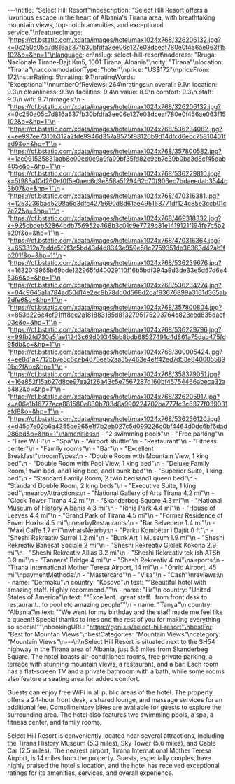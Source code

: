 ---\ntitle: "Select Hill Resort"\ndescription: "Select Hill Resort offers a luxurious escape in the heart of Albania's Tirana area, with breathtaking mountain views, top-notch amenities, and exceptional service."\nfeaturedImage: "https://cf.bstatic.com/xdata/images/hotel/max1024x768/326206132.jpg?k=0c250a05c7d816a637fb30bfdfa3ee06e127e03dceaf780e0f456ae063f15102&o=&hp=1"\nlanguage: en\nslug: select-hill-resort\naddress: "Rruga: Nacionale Tirane-Dajt Km5, 1001 Tirana, Albania"\ncity: "Tirana"\nlocation: "Tirana"\naccommodationType: "hotel"\nprice: "US$172"\npriceFrom: 172\nstarRating: 5\nrating: 9.1\nratingWords: "Exceptional"\nnumberOfReviews: 264\nratings:\n  overall: 9.1\n  location: 9.3\n  cleanliness: 9.3\n  facilities: 9.4\n  value: 8.9\n  comfort: 9.3\n  staff: 9.3\n  wifi: 9.7\nimages:\n  - "https://cf.bstatic.com/xdata/images/hotel/max1024x768/326206132.jpg?k=0c250a05c7d816a637fb30bfdfa3ee06e127e03dceaf780e0f456ae063f15102&o=&hp=1"\n  - "https://cf.bstatic.com/xdata/images/hotel/max1024x768/536234082.jpg?k=ee997ee7310b312a2fde9946d357a8575f98126b9d14dfcd6ecc75810401fed9&o=&hp=1"\n  - "https://cf.bstatic.com/xdata/images/hotel/max1024x768/357800582.jpg?k=1ac991535831aab8e00ed0c9a9fa09bf35fd82c9eb7e39b0ba3d8cf45dab405e&o=&hp=1"\n  - "https://cf.bstatic.com/xdata/images/hotel/max1024x768/536229810.jpg?k=5f983a10d260ef0f5e0aec6d9e858a5f29462c70f906ec7bdaeedab3544c3b07&o=&hp=1"\n  - "https://cf.bstatic.com/xdata/images/hotel/max1024x768/470316381.jpg?k=1253236bad5298a6d3dfc4275690d8d61ae495163771df124c85e3ccb01c7e22&o=&hp=1"\n  - "https://cf.bstatic.com/xdata/images/hotel/max1024x768/469318332.jpg?k=925cbdeb52864bdb756952e468b3c01c9e7729b81e1419121f194fe7c5b2e20f&o=&hp=1"\n  - "https://cf.bstatic.com/xdata/images/hotel/max1024x768/470316364.jpg?k=653312a7edde5f2f3c5bd43d4d8343e959e58c2759351de36363d42ab1fb201f&o=&hp=1"\n  - "https://cf.bstatic.com/xdata/images/hotel/max1024x768/536239676.jpg?k=1632019965b69bde122965fd40029110f16b5bdf394a9d3de33e5d67d6e45366&o=&hp=1"\n  - "https://cf.bstatic.com/xdata/images/hotel/max1024x768/536234274.jpg?k=04c9645a1a784ad50d14e2ec9b78dd0d568d2caf93676899a3161d365ab2dfe6&o=&hp=1"\n  - "https://cf.bstatic.com/xdata/images/hotel/max1024x768/357800804.jpg?k=853b226e4cf91fff8ee2a181883185d8132795175203764c823eed835daef03e&o=&hp=1"\n  - "https://cf.bstatic.com/xdata/images/hotel/max1024x768/536229796.jpg?k=99fb2fd730a5fae11243c69d09345bb8bdb68527491d4d861a75dab475fd95db&o=&hp=1"\n  - "https://cf.bstatic.com/xdata/images/hotel/max1024x768/300005424.jpg?k=ee8d1a4712bb7e5c6ceb4673ea52aa357463e4eff42ed7d53e8400055890bc2f&o=&hp=1"\n  - "https://cf.bstatic.com/xdata/images/hotel/max1024x768/358379051.jpg?k=16e852f15ab27d8ce97ea2f26a43c5e7567287d160bf45754466abeca32ab482&o=&hp=1"\n  - "https://cf.bstatic.com/xdata/images/hotel/max1024x768/326205917.jpg?k=a06e1b16777eca881580e880b703d8a990224702be777fc3c6377f039031efd8&o=&hp=1"\n  - "https://cf.bstatic.com/xdata/images/hotel/max1024x768/536236120.jpg?k=d45d7e02b6a4355ce965e1f7b2eb027c5d099226c0bf4464d0dc6bf6dad086bd&o=&hp=1"\namenities:\n  - "2 swimming pools"\n  - "Free parking"\n  - "Free WiFi"\n  - "Spa"\n  - "Airport shuttle"\n  - "Restaurant"\n  - "Fitness center"\n  - "Family rooms"\n  - "Bar"\n  - "Excellent Breakfast"\nroomTypes:\n  - "Double Room with Mountain View, 1 king bed"\n  - "Double Room with Pool View,
1 king bed"\n  - "Deluxe Family Room,1 twin bed, and1 king bed, and1 bunk bed"\n  - "Superior Suite, 1 king bed"\n  - "Standard Family Room, 2 twin bedsand1 queen bed"\n  - "Standard Double Room, 2 king beds"\n  - "Executive Suite, 1 king bed"\nnearbyAttractions:\n  - "National Gallery of Arts Tirana
4.2 mi"\n  - "Clock Tower Tirana
4.2 mi"\n  - "Skanderbeg Square
4.3 mi"\n  - "National Museum of History Albania
4.3 mi"\n  - "Rinia Park
4.4 mi"\n  - "House of Leaves
4.4 mi"\n  - "Grand Park of Tirana
4.5 mi"\n  - "Former Residence of Enver Hoxha
4.5 mi"\nnearbyRestaurants:\n  - "Bar Belvedere
1.4 mi"\n  - "Maxi Caffe
1.7 mi"\nwhatsNearby:\n  - "Parku Kombëtar i Dajtit
0 ft"\n  - "Sheshi Rekreativ Surrel
1.2 mi"\n  - "Bunk'Art 1 Museum
1.9 mi"\n  - "Sheshi Rekreativ Banesat Sociale
2 mi"\n  - "Sheshi Rekreativ Gjolek Kokona
2.9 mi"\n  - "Sheshi Rekreativ Allias
3.2 mi"\n  - "Sheshi Rekreativ tek ish ATSh
3.9 mi"\n  - "Tanners' Bridge
4 mi"\n  - "Shesh Rekreativ
4 mi"\nairports:\n  - "Tirana International Mother Teresa Airport, 14 mi"\n  - "Ohrid Airport, 45 mi"\npaymentMethods:\n  - "Mastercard"\n  - "Visa"\n  - "Cash"\nreviews:\n  - name: "Dermaku"\n    country: "Kosovo"\n    text: "“Beautiful hotel with amazing staff. Highly recommend.”"\n  - name: "Ilir"\n    country: "United States of America"\n    text: "“Excellent.. great staff.. from front desk to restaurant.. to pool etc amazing people”"\n  - name: "Tanya"\n    country: "Albania"\n    text: "“We went for my birthday and the staff made me feel like a queen!! Special thanks to Ines and the rest of you for making everything so special”"\nbookingURL: "https://geni.us/select-hill-resort"\nbestFor: "Best for Mountan Views"\nbestCategories: "Mountain Views"\ncategory: "Mountain Views"\n---\n\nSelect Hill Resort is situated next to the SH54 highway in the Tirana area of Albania, just 5.6 miles from Skanderbeg Square. The hotel boasts air-conditioned rooms, free private parking, a terrace with stunning mountain views, a restaurant, and a bar. Each room has a flat-screen TV and a private bathroom with a bath, while some rooms also feature a seating area for added comfort. 

Guests can enjoy free WiFi in all public areas of the hotel. The property offers a 24-hour front desk, a shared lounge, and massage services for an additional fee. Complimentary bikes are available for guests to explore the surrounding area. The hotel also features two swimming pools, a spa, a fitness center, and family rooms. 

Select Hill Resort is conveniently located near several attractions, including the Tirana History Museum (5.3 miles), Sky Tower (5.6 miles), and Cable Car (2.5 miles). The nearest airport, Tirana International Mother Teresa Airport, is 14 miles from the property. Guests, especially couples, have highly praised the hotel's location, and the hotel has received exceptional ratings for its amenities, services, and overall experience.